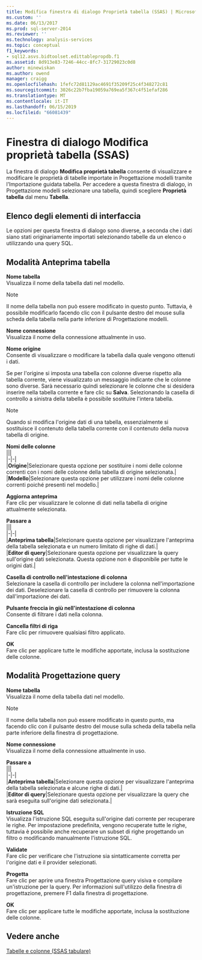 ```yaml
---
title: Modifica finestra di dialogo Proprietà tabella (SSAS) | Microsoft Docs
ms.custom: ''
ms.date: 06/13/2017
ms.prod: sql-server-2014
ms.reviewer: ''
ms.technology: analysis-services
ms.topic: conceptual
f1_keywords:
- sql12.asvs.bidtoolset.edittablepropdb.f1
ms.assetid: 8d913e83-7246-44cc-8fc7-31729023c0d8
author: minewiskan
ms.author: owend
manager: craigg
ms.openlocfilehash: 1fefc72d81129ac4691f35209f25c4f348272c81
ms.sourcegitcommit: 3026c22b7fba19059a769ea5f367c4f51efaf286
ms.translationtype: MT
ms.contentlocale: it-IT
ms.lasthandoff: 06/15/2019
ms.locfileid: "66081439"
---
```

# <a name="edit-table-properties-dialog-box-ssas"></a>Finestra di dialogo Modifica proprietà tabella (SSAS)
  La finestra di dialogo **Modifica proprietà tabella** consente di visualizzare e modificare le proprietà di tabelle importate in Progettazione modelli tramite l'Importazione guidata tabella. Per accedere a questa finestra di dialogo, in Progettazione modelli selezionare una tabella, quindi scegliere **Proprietà tabella** dal menu **Tabella**.  
  
## <a name="uielement-list"></a>Elenco degli elementi di interfaccia  
 Le opzioni per questa finestra di dialogo sono diverse, a seconda che i dati siano stati originariamente importati selezionando tabelle da un elenco o utilizzando una query SQL.  
  
## <a name="table-preview-mode"></a>Modalità Anteprima tabella  
 **Nome tabella**  
 Visualizza il nome della tabella dati nel modello.  
  
> [!NOTE]  
>  Il nome della tabella non può essere modificato in questo punto. Tuttavia, è possibile modificarlo facendo clic con il pulsante destro del mouse sulla scheda della tabella nella parte inferiore di Progettazione modelli.  
  
 **Nome connessione**  
 Visualizza il nome della connessione attualmente in uso.  
  
 **Nome origine**  
 Consente di visualizzare o modificare la tabella dalla quale vengono ottenuti i dati.  
  
 Se per l'origine si imposta una tabella con colonne diverse rispetto alla tabella corrente, viene visualizzato un messaggio indicante che le colonne sono diverse. Sarà necessario quindi selezionare le colonne che si desidera inserire nella tabella corrente e fare clic su **Salva**. Selezionando la casella di controllo a sinistra della tabella è possibile sostituire l'intera tabella.  
  
> [!NOTE]  
>  Quando si modifica l'origine dati di una tabella, essenzialmente si sostituisce il contenuto della tabella corrente con il contenuto della nuova tabella di origine.  
  
 **Nomi delle colonne**  
 |||  
|-|-|  
|**Origine**|Selezionare questa opzione per sostituire i nomi delle colonne correnti con i nomi delle colonne della tabella di origine selezionata.|  
|**Modello**|Selezionare questa opzione per utilizzare i nomi delle colonne correnti poiché presenti nel modello.|  
  
 **Aggiorna anteprima**  
 Fare clic per visualizzare le colonne di dati nella tabella di origine attualmente selezionata.  
  
 **Passare a**  
 |||  
|-|-|  
|**Anteprima tabella**|Selezionare questa opzione per visualizzare l'anteprima della tabella selezionata e un numero limitato di righe di dati.|  
|**Editor di query**|Selezionare questa opzione per visualizzare la query sull'origine dati selezionata. Questa opzione non è disponibile per tutte le origini dati.|  
  
 **Casella di controllo nell'intestazione di colonna**  
 Selezionare la casella di controllo per includere la colonna nell'importazione dei dati. Deselezionare la casella di controllo per rimuovere la colonna dall'importazione dei dati.  
  
 **Pulsante freccia in giù nell'intestazione di colonna**  
 Consente di filtrare i dati nella colonna.  
  
 **Cancella filtri di riga**  
 Fare clic per rimuovere qualsiasi filtro applicato.  
  
 **OK**  
 Fare clic per applicare tutte le modifiche apportate, inclusa la sostituzione delle colonne.  
  
## <a name="query-design-mode"></a>Modalità Progettazione query  
 **Nome tabella**  
 Visualizza il nome della tabella dati nel modello.  
  
> [!NOTE]  
>  Il nome della tabella non può essere modificato in questo punto, ma facendo clic con il pulsante destro del mouse sulla scheda della tabella nella parte inferiore della finestra di progettazione.  
  
 **Nome connessione**  
 Visualizza il nome della connessione attualmente in uso.  
  
 **Passare a**  
 |||  
|-|-|  
|**Anteprima tabella**|Selezionare questa opzione per visualizzare l'anteprima della tabella selezionata e alcune righe di dati.|  
|**Editor di query**|Selezionare questa opzione per visualizzare la query che sarà eseguita sull'origine dati selezionata.|  
  
 **Istruzione SQL**  
 Visualizza l'istruzione SQL eseguita sull'origine dati corrente per recuperare le righe. Per impostazione predefinita, vengono recuperate tutte le righe, tuttavia è possibile anche recuperare un subset di righe progettando un filtro o modificando manualmente l'istruzione SQL.  
  
 **Validate**  
 Fare clic per verificare che l'istruzione sia sintatticamente corretta per l'origine dati e il provider selezionati.  
  
 **Progetta**  
 Fare clic per aprire una finestra Progettazione query visiva e compilare un'istruzione per la query. Per informazioni sull'utilizzo della finestra di progettazione, premere F1 dalla finestra di progettazione.  
  
 **OK**  
 Fare clic per applicare tutte le modifiche apportate, inclusa la sostituzione delle colonne.  
  
## <a name="see-also"></a>Vedere anche  
 [Tabelle e colonne &#40;SSAS tabulare&#41;](tabular-models/tables-and-columns-ssas-tabular.md)  
  
  
